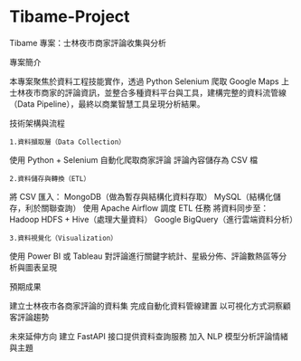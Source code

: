 # Tibame-Project 

Tibame 專案：士林夜市商家評論收集與分析

專案簡介

本專案聚焦於資料工程技能實作，透過 Python Selenium 爬取 Google Maps 上士林夜市商家的評論資訊，並整合多種資料平台與工具，建構完整的資料流管線（Data Pipeline），最終以商業智慧工具呈現分析結果。

技術架構與流程

	1.資料擷取層（Data Collection）

  使用 Python + Selenium 自動化爬取商家評論
	 評論內容儲存為 CSV 檔

	2.資料儲存與轉換（ETL）

 將 CSV 匯入：
	MongoDB（做為暫存與結構化資料存取）
	MySQL（結構化儲存，利於關聯查詢）
	使用 Apache Airflow 調度 ETL 任務
	將資料同步至：
	Hadoop HDFS + Hive（處理大量資料）
	Google BigQuery（進行雲端資料分析）

	3.資料視覺化（Visualization）

 使用 Power BI 或 Tableau 對評論進行關鍵字統計、星級分佈、評論數熱區等分析與圖表呈現

 預期成果

 建立士林夜市各商家評論的資料集
 完成自動化資料管線建置
 以可視化方式洞察顧客評論趨勢

 未來延伸方向
 建立 FastAPI 接口提供資料查詢服務
 加入 NLP 模型分析評論情緒與主題
